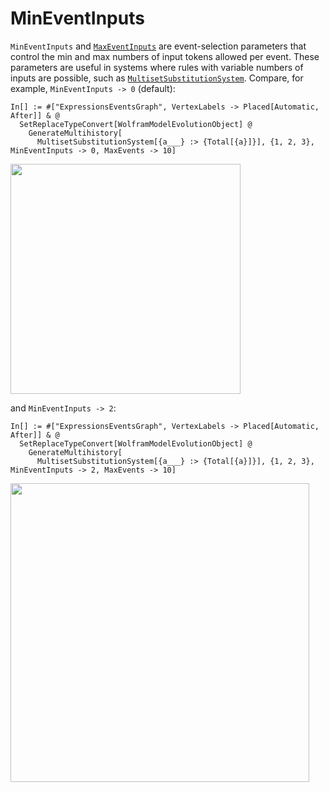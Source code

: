 # MinEventInputs

`MinEventInputs` and [`MaxEventInputs`](MaxEventInputs.md) are event-selection parameters that control the min and max
numbers of input tokens allowed per event. These parameters are useful in systems where rules with variable numbers of
inputs are possible, such as [`MultisetSubstitutionSystem`](/Documentation/Systems/MultisetSubstitutionSystem.md).
Compare, for example, `MinEventInputs -> 0` (default):

```wl
In[] := #["ExpressionsEventsGraph", VertexLabels -> Placed[Automatic, After]] & @
  SetReplaceTypeConvert[WolframModelEvolutionObject] @
    GenerateMultihistory[
      MultisetSubstitutionSystem[{a___} :> {Total[{a}]}], {1, 2, 3}, MinEventInputs -> 0, MaxEvents -> 10]
```

<img src="/Documentation/Images/MinEventInputs0.png" width="367.8">

and `MinEventInputs -> 2`:

```wl
In[] := #["ExpressionsEventsGraph", VertexLabels -> Placed[Automatic, After]] & @
  SetReplaceTypeConvert[WolframModelEvolutionObject] @
    GenerateMultihistory[
      MultisetSubstitutionSystem[{a___} :> {Total[{a}]}], {1, 2, 3}, MinEventInputs -> 2, MaxEvents -> 10]
```

<img src="/Documentation/Images/MinEventInputs2.png" width="478.2">
